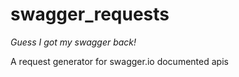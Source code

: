 # swagger_requests

*Guess I got my swagger back!*

A request generator for swagger.io documented apis
